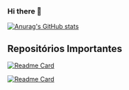 ### Hi there 👋


[![Anurag's GitHub stats](https://github-readme-stats.vercel.app/api?username=andersonhsandrade&show_icons=true&theme=tokyonight)](https://github.com/anuraghazra/github-readme-stats)

## Repositórios Importantes
[![Readme Card](https://github-readme-stats.vercel.app/api/pin/?username=andersonhsandrade&repo=projetos-data-science-analytics&theme=tokyonight)](https://github.com/anuraghazra/github-readme-stats)

[![Readme Card](https://github-readme-stats.vercel.app/api/pin/?username=andersonhsandrade&repo=projetos-data-science&theme=tokyonight)](https://github.com/anuraghazra/github-readme-stats)

